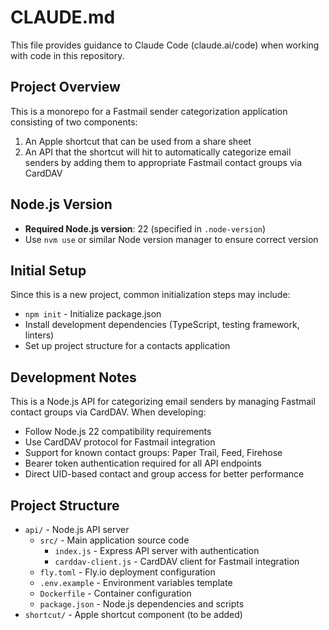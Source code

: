 # CLAUDE.md

This file provides guidance to Claude Code (claude.ai/code) when working with code in this repository.

## Project Overview

This is a monorepo for a Fastmail sender categorization application consisting of two components:
1. An Apple shortcut that can be used from a share sheet
2. An API that the shortcut will hit to automatically categorize email senders by adding them to appropriate Fastmail contact groups via CardDAV

## Node.js Version

- **Required Node.js version**: 22 (specified in `.node-version`)
- Use `nvm use` or similar Node version manager to ensure correct version

## Initial Setup

Since this is a new project, common initialization steps may include:

- `npm init` - Initialize package.json
- Install development dependencies (TypeScript, testing framework, linters)
- Set up project structure for a contacts application

## Development Notes

This is a Node.js API for categorizing email senders by managing Fastmail contact groups via CardDAV. When developing:

- Follow Node.js 22 compatibility requirements
- Use CardDAV protocol for Fastmail integration
- Support for known contact groups: Paper Trail, Feed, Firehose
- Bearer token authentication required for all API endpoints
- Direct UID-based contact and group access for better performance

## Project Structure

- `api/` - Node.js API server
  - `src/` - Main application source code
    - `index.js` - Express API server with authentication
    - `carddav-client.js` - CardDAV client for Fastmail integration
  - `fly.toml` - Fly.io deployment configuration
  - `.env.example` - Environment variables template
  - `Dockerfile` - Container configuration
  - `package.json` - Node.js dependencies and scripts
- `shortcut/` - Apple shortcut component (to be added)
